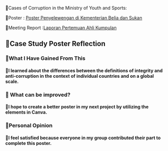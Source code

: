 🍎Cases of Corruption in the Ministry of Youth and Sports:

🍊Poster : [Poster Penyelewengan di Kementerian Belia dan Sukan](https://drive.google.com/file/d/1Vg-HKqEYmlHTX8jw6ojb7iXACx92NzaX/view?usp=sharing)

🍋Meeting Report :[Laporan Pertemuan Ahli Kumpulan]()

<h2>🍓Case Study Poster Reflection</h2>  
 <h3> 🧐What I Have Gained From This </h3>
<h4>🍉I learned about the differences between the definitions of integrity and anti-corruption in the context of individual countries and on a global scale.</h4>

 <h3>👀 What can be improved? </h3>
<h4>🍑I hope to create a better poster in my next project by utilizing the elements in Canva.</h4>

 <h3> 🤔Personal Opinion  </h3>
<h4>🥭I feel satisfied because everyone in my group contributed their part to complete this poster.</h4>

